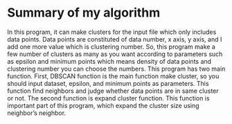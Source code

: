 # **Summary of my algorithm**

In this program, it can make clusters for the input file which only includes data points. Data points are constituted of data number, x axis, y axis, and I add one more value which is clustering number. So, this program make a few number of clusters as many as you want according to parameters such as epsilon and minimum points which means density of data points and clustering number you can choose the numbers.
This program has two main function. First, DBSCAN function is the main function make cluster, so you should input dataset, epsilon, and minimum points as parameters. This function find neighbors and judge whether data points are in same cluster or not. The second function is expand cluster function. This function is important part of this program, which expand the cluster size using neighbor’s neighbor. 
